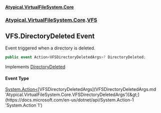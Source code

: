 #### [Atypical.VirtualFileSystem.Core](VirtualFileSystem.md 'VirtualFileSystem')
### [Atypical.VirtualFileSystem.Core](VirtualFileSystem.md#Atypical.VirtualFileSystem.Core 'Atypical.VirtualFileSystem.Core').[VFS](VFS.md 'Atypical.VirtualFileSystem.Core.VFS')

## VFS.DirectoryDeleted Event

Event triggered when a directory is deleted.

```csharp
public event Action<VFSDirectoryDeletedArgs>? DirectoryDeleted;
```

Implements [DirectoryDeleted](IVFSDelete.DirectoryDeleted.md 'Atypical.VirtualFileSystem.Core.Contracts.IVFSDelete.DirectoryDeleted')

#### Event Type
[System.Action&lt;](https://docs.microsoft.com/en-us/dotnet/api/System.Action-1 'System.Action`1')[VFSDirectoryDeletedArgs](VFSDirectoryDeletedArgs.md 'Atypical.VirtualFileSystem.Core.VFSDirectoryDeletedArgs')[&gt;](https://docs.microsoft.com/en-us/dotnet/api/System.Action-1 'System.Action`1')